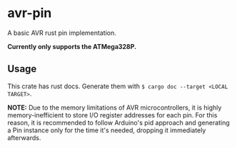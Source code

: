 # avr-pin

A basic AVR rust pin implementation.

**Currently only supports the ATMega328P.**

## Usage

This crate has rust docs. Generate them with `$ cargo doc --target <LOCAL TARGET>`.

**NOTE:** Due to the memory limitations of AVR microcontrollers, it is highly memory-inefficient to store I/O register addresses for each pin. For this reason, it is recommended to follow Arduino's pid approach and generating a Pin instance only for the time it's needed, dropping it immediately afterwards.

